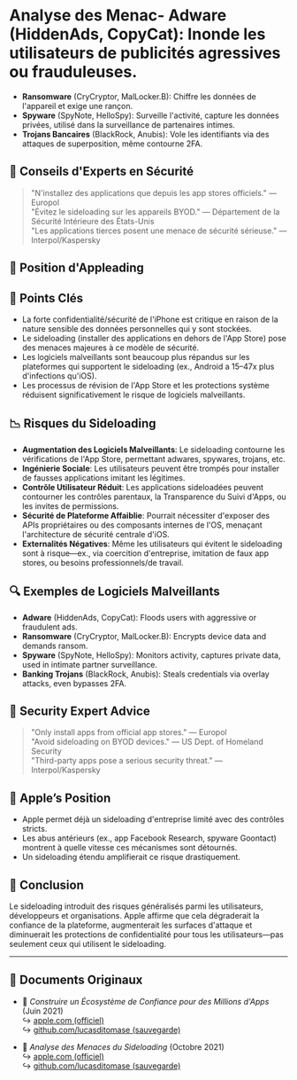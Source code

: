 # Analyse des Menac- **Adware** (HiddenAds, CopyCat): Inonde les utilisateurs de publicités agressives ou frauduleuses.  
- **Ransomware** (CryCryptor, MalLocker.B): Chiffre les données de l'appareil et exige une rançon.  
- **Spyware** (SpyNote, HelloSpy): Surveille l'activité, capture les données privées, utilisé dans la surveillance de partenaires intimes.  
- **Trojans Bancaires** (BlackRock, Anubis): Vole les identifiants via des attaques de superposition, même contourne 2FA.  

## 🧠 Conseils d'Experts en Sécurité  

> "N'installez des applications que depuis les app stores officiels." — Europol  
> "Évitez le sideloading sur les appareils BYOD." — Département de la Sécurité Intérieure des États-Unis  
> "Les applications tierces posent une menace de sécurité sérieuse." — Interpol/Kaspersky  

## 🚫 Position d'Appleading  

## 📌 Points Clés  

- La forte confidentialité/sécurité de l'iPhone est critique en raison de la nature sensible des données personnelles qui y sont stockées.  
- Le sideloading (installer des applications en dehors de l'App Store) pose des menaces majeures à ce modèle de sécurité.  
- Les logiciels malveillants sont beaucoup plus répandus sur les plateformes qui supportent le sideloading (ex., Android a 15–47x plus d'infections qu'iOS).  
- Les processus de révision de l'App Store et les protections système réduisent significativement le risque de logiciels malveillants.  

## 📉 Risques du Sideloading  

- **Augmentation des Logiciels Malveillants**: Le sideloading contourne les vérifications de l'App Store, permettant adwares, spywares, trojans, etc.  
- **Ingénierie Sociale**: Les utilisateurs peuvent être trompés pour installer de fausses applications imitant les légitimes.  
- **Contrôle Utilisateur Réduit**: Les applications sideloadées peuvent contourner les contrôles parentaux, la Transparence du Suivi d'Apps, ou les invites de permissions.  
- **Sécurité de Plateforme Affaiblie**: Pourrait nécessiter d'exposer des APIs propriétaires ou des composants internes de l'OS, menaçant l'architecture de sécurité centrale d'iOS.  
- **Externalités Négatives**: Même les utilisateurs qui évitent le sideloading sont à risque—ex., via coercition d'entreprise, imitation de faux app stores, ou besoins professionnels/de travail.  

## 🔍 Exemples de Logiciels Malveillants  

- **Adware** (HiddenAds, CopyCat): Floods users with aggressive or fraudulent ads.  
- **Ransomware** (CryCryptor, MalLocker.B): Encrypts device data and demands ransom.  
- **Spyware** (SpyNote, HelloSpy): Monitors activity, captures private data, used in intimate partner surveillance.  
- **Banking Trojans** (BlackRock, Anubis): Steals credentials via overlay attacks, even bypasses 2FA.  

## 🧠 Security Expert Advice  

> "Only install apps from official app stores." — Europol  
> "Avoid sideloading on BYOD devices." — US Dept. of Homeland Security  
> "Third-party apps pose a serious security threat." — Interpol/Kaspersky  

## 🚫 Apple’s Position  

- Apple permet déjà un sideloading d'entreprise limité avec des contrôles stricts.  
- Les abus antérieurs (ex., app Facebook Research, spyware Goontact) montrent à quelle vitesse ces mécanismes sont détournés.  
- Un sideloading étendu amplifierait ce risque drastiquement.  

## 📎 Conclusion  

Le sideloading introduit des risques généralisés parmi les utilisateurs, développeurs et organisations. Apple affirme que cela dégraderait la confiance de la plateforme, augmenterait les surfaces d'attaque et diminuerait les protections de confidentialité pour tous les utilisateurs—pas seulement ceux qui utilisent le sideloading.  

---  

## 📄 Documents Originaux  

- 🧷 *Construire un Écosystème de Confiance pour des Millions d'Apps* (Juin 2021)  
  ↪️ [apple.com (officiel)](https://www.apple.com/privacy/docs/Building_a_Trusted_Ecosystem_for_Millions_of_Apps.pdf)  
  ↪️ [github.com/lucasditomase (sauvegarde)](https://github.com/lucasditomase/app-restrictions/blob/main/summary.pdf)  

- 🧷 *Analyse des Menaces du Sideloading* (Octobre 2021)  
  ↪️ [apple.com (officiel)](https://www.apple.com/privacy/docs/Building_a_Trusted_Ecosystem_for_Millions_of_Apps_A_Threat_Analysis_of_Sideloading.pdf)  
  ↪️ [github.com/lucasditomase (sauvegarde)](https://github.com/lucasditomase/app-restrictions/blob/main/threat-analysis.pdf)  
